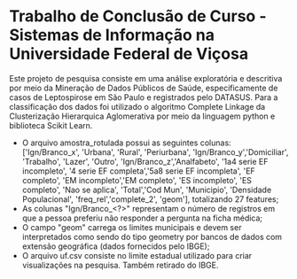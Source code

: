 # Trabalho de Conclusão de Curso - Sistemas de Informação na Universidade Federal de Viçosa

Este projeto de pesquisa consiste em uma análise exploratória e descritiva por meio da Mineração de Dados Públicos de Saúde, especificamente de casos de Leptospirose em São Paulo e registrados pelo DATASUS. Para a classificação dos dados foi utilizado o algoritmo Complete Linkage da Clusterização Hierarquica Aglomerativa por meio da linguagem python e biblioteca Scikit Learn.
- O arquivo amostra_rotulada possui as seguintes colunas:
   ['Ign/Branco_x', 'Urbana', 'Rural', 'Periurbana', 'Ign/Branco_y','Domiciliar', 'Trabalho', 'Lazer', 'Outro', 'Ign/Branco_z','Analfabeto', '1a4 serie EF incompleto', '4 serie EF completa','5a8 serie EF incompleta', 'EF completo', 'EM incompleto','EM completo', 'ES incompleto', 'ES completo', 'Nao se aplica', 'Total','Cod Mun', 'Municipio', 'Densidade Populacional', 'freq_rel','complete_2', 'geom'], totalizando 27 features;
- As colunas "Ign/Branco_<?>" representam o número de registros em que a pessoa preferiu não responder a pergunta na ficha médica;
- O campo "geom" carrega os limites municipais e devem ser interpretados como sendo do tipo geometry por bancos de dados com extensão geográfica (dados fornecidos pelo IBGE);
- O arquivo uf.csv consiste no limite estadual utilizado para criar visualizações na pesquisa. Também retirado do IBGE.
